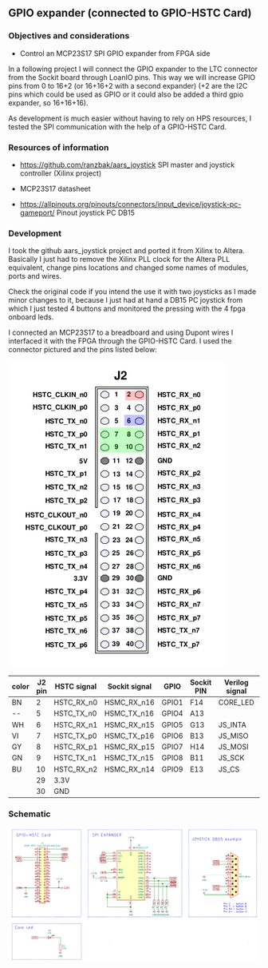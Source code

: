 GPIO expander (connected to GPIO-HSTC Card)
-----

### Objectives and considerations

* Control an MCP23S17 SPI GPIO expander from FPGA side

In a following project I will connect the GPIO expander to the LTC connector from the Sockit board through LoanIO pins.  This way we will increase GPIO pins from 0 to 16+2 (or 16+16+2 with a second expander) (+2 are the I2C pins which could be used as GPIO or it could also be added a third gpio expander, so 16+16+16).

As development is much easier without having to rely on HPS resources, I tested the SPI communication with the help of a GPIO-HSTC Card.


### Resources of information

* https://github.com/ranzbak/aars_joystick  SPI master and joystick controller (Xilinx project)

* MCP23S17 datasheet 

* https://allpinouts.org/pinouts/connectors/input_device/joystick-pc-gameport/ Pinout joystick PC DB15

  

### Development

I took the github aars_joystick project and ported it from Xilinx to Altera. Basically I just had to remove the Xilinx PLL clock for the Altera PLL equivalent, change pins locations and changed some names of modules, ports and wires.   

Check the original code if you intend the use it with two joysticks as I made minor changes to it, because I just had at hand a DB15 PC joystick from which I just tested 4 buttons and monitored the pressing with the 4 fpga onboard leds.  

I connected an MCP23S17 to a breadboard and using Dupont wires I interfaced it with the FPGA through  the GPIO-HSTC Card.  I used the connector pictured and the pins listed below:

![image-20210110231159049](hstc.png)

| color | J2 pin | HSTC signal | Sockit signal | GPIO  | Sockit PIN | Verilog signal | logic anal. | MCP23S17 DIP PIN |
| ----- | ------ | ----------- | ------------- | ----- | ---------- | -------------- | ----------- | ---------------- |
| BN    | 2      | HSTC_RX_n0  | HSMC_RX_n16   | GPIO1 | F14        | CORE_LED       | 4           |                  |
| --    | 5      | HSTC_TX_n0  | HSMC_TX_n16   | GPIO4 | A13        |                |             |                  |
| WH    | 6      | HSTC_RX_n1  | HSMC_RX_n15   | GPIO5 | G13        | JS_INTA        |             | 20               |
| VI    | 7      | HSTC_TX_p0  | HSMC_TX_p16   | GPIO6 | B13        | JS_MISO        | 0           | 14               |
| GY    | 8      | HSTC_RX_p1  | HSMC_RX_p15   | GPIO7 | H14        | JS_MOSI        | 1           | 13               |
| GN    | 9      | HSTC_TX_n1  | HSMC_TX_n15   | GPIO8 | B11        | JS_SCK         | 2           | 12               |
| BU    | 10     | HSTC_RX_n2  | HSMC_RX_n14   | GPIO9 | E13        | JS_CS          | 3           | 11               |
|       | 29     | 3.3V        |               |       |            |                |             | 9                |
|       | 30     | GND         |               |       |            |                |             | 10               |



### Schematic

![image-20210113231239190](schematic.png)